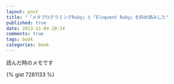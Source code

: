 ```yaml
---
layout: post
title: "「メタプログラミングRuby」と「Eloquent Ruby」を斜め読みした"
published: true
date: 2013-11-04 20:14
comments: true
tags: book
categories: book
---
```


読んだ時のメモです

{% gist 7281133 %}
